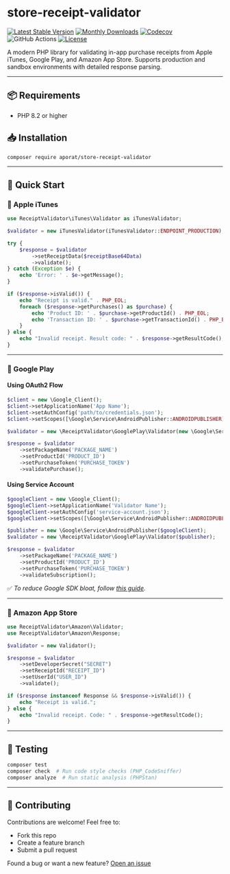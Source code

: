 
# store-receipt-validator

[![Latest Stable Version](https://img.shields.io/packagist/v/aporat/store-receipt-validator.svg?style=flat-square&logo=composer)](https://packagist.org/packages/aporat/store-receipt-validator)
[![Monthly Downloads](https://img.shields.io/packagist/dm/aporat/store-receipt-validator.svg?style=flat-square&logo=composer)](https://packagist.org/packages/aporat/store-receipt-validator)
[![Codecov](https://img.shields.io/codecov/c/github/aporat/store-receipt-validator?style=flat-square)](https://codecov.io/github/aporat/store-receipt-validator)
![GitHub Actions](https://img.shields.io/github/actions/workflow/status/aporat/store-receipt-validator/ci.yml?style=flat-square)
[![License](https://img.shields.io/packagist/l/aporat/store-receipt-validator.svg?style=flat-square)](LICENSE)

A modern PHP library for validating in-app purchase receipts from Apple iTunes, Google Play, and Amazon App Store. Supports production and sandbox environments with detailed response parsing.

---

## 📦 Requirements

- PHP 8.2 or higher

## 📥 Installation

```bash
composer require aporat/store-receipt-validator
```

---

## 🚀 Quick Start

### 🍏 Apple iTunes

```php
use ReceiptValidator\iTunes\Validator as iTunesValidator;

$validator = new iTunesValidator(iTunesValidator::ENDPOINT_PRODUCTION);

try {
    $response = $validator
        ->setReceiptData($receiptBase64Data)
        ->validate();
} catch (Exception $e) {
    echo 'Error: ' . $e->getMessage();
}

if ($response->isValid()) {
    echo "Receipt is valid." . PHP_EOL;
    foreach ($response->getPurchases() as $purchase) {
        echo 'Product ID: ' . $purchase->getProductId() . PHP_EOL;
        echo 'Transaction ID: ' . $purchase->getTransactionId() . PHP_EOL;
    }
} else {
    echo "Invalid receipt. Result code: " . $response->getResultCode();
}
```

---

### 🤖 Google Play

#### Using OAuth2 Flow

```php
$client = new \Google_Client();
$client->setApplicationName('App Name');
$client->setAuthConfig('path/to/credentials.json');
$client->setScopes([\Google\Service\AndroidPublisher::ANDROIDPUBLISHER]);

$validator = new \ReceiptValidator\GooglePlay\Validator(new \Google\Service\AndroidPublisher($client));

$response = $validator
    ->setPackageName('PACKAGE_NAME')
    ->setProductId('PRODUCT_ID')
    ->setPurchaseToken('PURCHASE_TOKEN')
    ->validatePurchase();
```

#### Using Service Account

```php
$googleClient = new \Google_Client();
$googleClient->setApplicationName('Validator Name');
$googleClient->setAuthConfig('service-account.json');
$googleClient->setScopes([\Google\Service\AndroidPublisher::ANDROIDPUBLISHER]);

$publisher = new \Google\Service\AndroidPublisher($googleClient);
$validator = new \ReceiptValidator\GooglePlay\Validator($publisher);

$response = $validator
    ->setPackageName('PACKAGE_NAME')
    ->setProductId('PRODUCT_ID')
    ->setPurchaseToken('PURCHASE_TOKEN')
    ->validateSubscription();
```

✅ *To reduce Google SDK bloat, follow [this guide](https://github.com/googleapis/google-api-php-client#cleaning-up-unused-services).*

---

### 🛒 Amazon App Store

```php
use ReceiptValidator\Amazon\Validator;
use ReceiptValidator\Amazon\Response;

$validator = new Validator();

$response = $validator
    ->setDeveloperSecret("SECRET")
    ->setReceiptId("RECEIPT_ID")
    ->setUserId("USER_ID")
    ->validate();

if ($response instanceof Response && $response->isValid()) {
    echo "Receipt is valid.";
} else {
    echo "Invalid receipt. Code: " . $response->getResultCode();
}
```

---

## 🧪 Testing

```bash
composer test
composer check  # Run code style checks (PHP_CodeSniffer)
composer analyze  # Run static analysis (PHPStan)
```

---

## 🙌 Contributing

Contributions are welcome! Feel free to:
- Fork this repo
- Create a feature branch
- Submit a pull request

Found a bug or want a new feature? [Open an issue](https://github.com/aporat/store-receipt-validator/issues)
